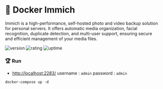 # 🎉 Docker Immich

Immich is a high-performance, self-hosted photo and video backup solution for personal servers. It offers automatic media organization, facial recognition, duplicate detection, and multi-user support, ensuring secure and efficient management of your media files.

![version](https://img.shields.io/badge/version-1.0-blue)
![rating](https://img.shields.io/badge/rating-★★★★★-yellow)
![uptime](https://img.shields.io/badge/uptime-100%25-brightgreen)

### 🏆 Run

- [http://localhost:2283/](http://localhost:2283/) username : `admin` password : `admin`

```shell
docker-compose up -d
```
